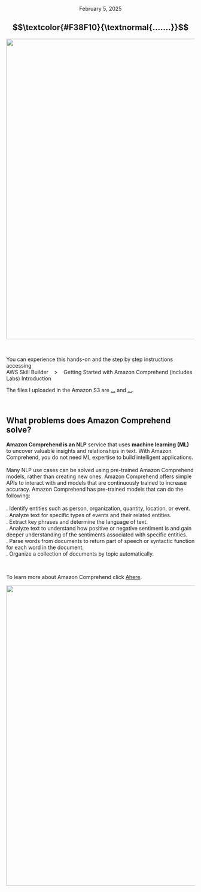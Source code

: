 <p align="center">February 5, 2025</p>

<h2 align="center">
  $$\textcolor{#F38F10}{\textnormal{.......}}$$

</h2>

<p align="center">
  <img width="800px" src="....f">
</p>

<br>

<p>You can experience this hands-on and the step by step instructions accessing<br>
AWS Skill Builder &nbsp;&nbsp; > &nbsp;&nbsp; Getting Started with Amazon Comprehend (includes Labs) Introduction<br>

The files I uploaded in the Amazon S3 are [...](...) and [...](...).</p>

<br>

<h2>What problems does Amazon Comprehend solve?</h2>
<p><strong>Amazon Comprehend is an NLP</strong> service that uses <strong>machine learning (ML)</strong> to uncover valuable insights and relationships in text. With Amazon Comprehend, you do not need ML expertise to build intelligent applications.<br><br>
Many NLP use cases can be solved using pre-trained Amazon Comprehend models, rather than creating new ones. Amazon Comprehend offers simple APIs to interact with and models that are continuously trained to increase accuracy. Amazon Comprehend has pre-trained models that can do the following:<br><br>
. Identify entities such as person, organization, quantity, location, or event.<br>
. Analyze text for speciﬁc types of events and their related entities.<br>
. Extract key phrases and determine the language of text.<br>
. Analyze text to understand how positive or negative sentiment is and gain deeper understanding of the sentiments associated with specific entities.<br>
. Parse words from documents to return part of speech or syntactic function for each word in the document.<br>
. Organize a collection of documents by topic automatically.</p>

<br>

<p>To learn more about Amazon Comprehend click <a href="https://docs.aws.amazon.com/comprehend/latest/dg/what-is.html">Ahere</a>.</p>

<p align="center">
  <img width="800px" src="...">
</p>
